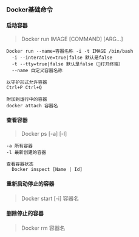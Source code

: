 ### Docker基础命令

#### 启动容器
> Docker run IMAGE [COMMAND] [ARG...]

```
Docker run --name=容器名称 -i -t IMAGE /bin/bash 
  -i --interative=true|false 默认是false
  -t --tty=true|false 默认是false（打开终端）
  --name 自定义容器名称

以守护形式允许容器
Ctrl+P Ctrl+Q

附加到运行中的容器
docker attach 容器名
```

#### 查看容器
> Docker ps [-a] [-l]

```
-a 所有容器
-l 最新创建的容器

查看容器状态
  Docker inspect [Name | Id]
```

#### 重新启动停止的容器
> Docker start [-i] 容器名

#### 删除停止的容器
> Docker rm 容器名


